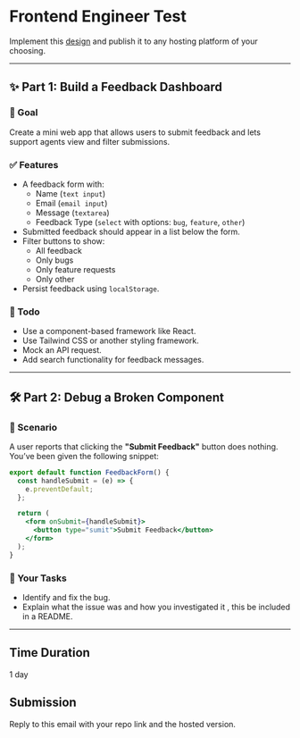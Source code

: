 # Frontend Engineer Test

Implement this [design](https://www.figma.com/design/B3a6Xc6F6ClAUUUGA1Kz2i/Test-file-rise-25?node-id=0-1&t=fS2VBwpekawscebc-1)  and publish it to any hosting platform of your choosing. 


---

## ✨ Part 1: Build a Feedback Dashboard

### 🎯 Goal

Create a mini web app that allows users to submit feedback and lets support agents view and filter submissions.

### ✅ Features

- A feedback form with:
  - Name (`text input`)
  - Email (`email input`)
  - Message (`textarea`)
  - Feedback Type (`select` with options: `bug`, `feature`, `other`)
- Submitted feedback should appear in a list below the form.
- Filter buttons to show:
  - All feedback
  - Only bugs
  - Only feature requests
  - Only other
- Persist feedback using `localStorage`.

### 🎁 Todo

- Use a component-based framework like React.
- Use Tailwind CSS or another styling framework.
- Mock an API request.
- Add search functionality for feedback messages.

---

## 🛠 Part 2: Debug a Broken Component

### 🐞 Scenario

A user reports that clicking the **"Submit Feedback"** button does nothing. You’ve been given the following snippet:

```jsx
export default function FeedbackForm() {
  const handleSubmit = (e) => {
    e.preventDefault;
  };

  return (
    <form onSubmit={handleSubmit}>
      <button type="sumit">Submit Feedback</button>
    </form>
  );
}
```
### 🧠 Your Tasks
- Identify and fix the bug.
- Explain what the issue was and how you investigated it , this be included in a README.

---
## Time Duration

1 day

## Submission

Reply to this email with your repo link and the hosted version.
